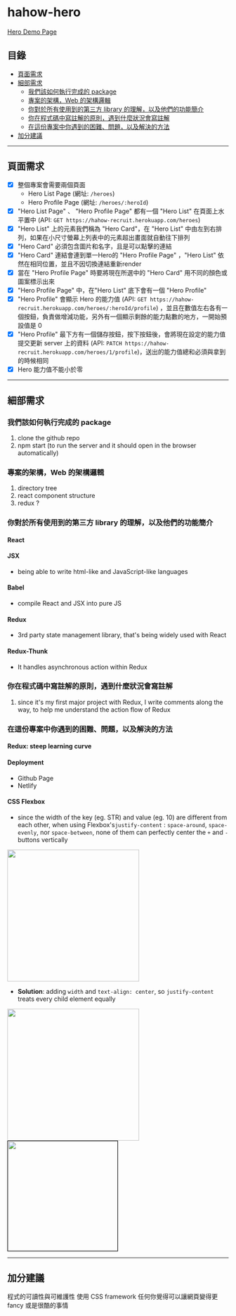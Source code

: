 # hahow-hero

[Hero Demo Page](https://crystalwang-hero.netlify.com)

## 目錄
* [頁面需求](#頁面需求)
* [細部需求](#細部需求)
    * [我們該如何執行完成的 package](#我們該如何執行完成的-package)
    * [專案的架構，Web 的架構邏輯](#專案的架構，Web-的架構邏輯)
    * [你對於所有使用到的第三方 library 的理解，以及他們的功能簡介](#你對於所有使用到的第三方-library-的理解，以及他們的功能簡介)
    * [你在程式碼中寫註解的原則，遇到什麼狀況會寫註解](#你在程式碼中寫註解的原則，遇到什麼狀況會寫註解)
    * [在這份專案中你遇到的困難、問題，以及解決的方法](#在這份專案中你遇到的困難、問題，以及解決的方法)
* [加分建議](#加分建議)

---

## 頁面需求
- [x] 整個專案會需要兩個頁面
    - Hero List Page (網址: `/heroes`)
    - Hero Profile Page (網址: `/heroes/:heroId`)
- [x] "Hero List Page" 、 "Hero Profile Page" 都有一個 "Hero List" 在頁面上水平置中 (API: `GET https://hahow-recruit.herokuapp.com/heroes`)
- [x] "Hero List" 上的元素我們稱為 "Hero Card"，在 "Hero List" 中由左到右排列，如果在小尺寸螢幕上列表中的元素超出畫面就自動往下排列
- [x] "Hero Card" 必須包含圖片和名字，且是可以點擊的連結
- [x] "Hero Card" 連結會連到單一Hero的 "Hero Profile Page" ，"Hero List" 依然在相同位置，並且不因切換連結重新render
- [x] 當在 "Hero Profile Page" 時要將現在所選中的 "Hero Card" 用不同的顏色或圖案標示出來
- [x] "Hero Profile Page" 中，在"Hero List" 底下會有一個 "Hero Profile"
- [x] "Hero Profile" 會顯示 Hero 的能力值 (API: `GET https://hahow-recruit.herokuapp.com/heroes/:heroId/profile`) ，並且在數值左右各有一個按鈕，負責做增減功能，另外有一個顯示剩餘的能力點數的地方，一開始預設值是 0
- [x] "Hero Profile" 最下方有一個儲存按鈕，按下按鈕後，會將現在設定的能力值提交更新 server 上的資料 (API: `PATCH https://hahow-recruit.herokuapp.com/heroes/1/profile`)，送出的能力值總和必須與拿到的時候相同
- [x] Hero 能力值不能小於零

---

## 細部需求
### 我們該如何執行完成的 package
1. clone the github repo
2. npm start (to run the server and it should open in the browser automatically)

### 專案的架構，Web 的架構邏輯
1. directory tree
2. react component structure
3. redux ?

### 你對於所有使用到的第三方 library 的理解，以及他們的功能簡介
#### React
#### JSX
- being able to write html-like and JavaScript-like languages
#### Babel
- compile React and JSX into pure JS
#### Redux
- 3rd party state management library, that's being widely used with React
#### Redux-Thunk
- It handles asynchronous action within Redux


### 你在程式碼中寫註解的原則，遇到什麼狀況會寫註解
1. since it's my first major project with Redux, I write comments along the way, to help me understand the action flow of Redux


### 在這份專案中你遇到的困難、問題，以及解決的方法
#### Redux: steep learning curve
#### Deployment
- Github Page
- Netlify
#### CSS Flexbox 
- since the width of the key (eg. STR) and value (eg. 10) are different from each other, when using Flexbox's`justify-content` : `space-around`, `space-evenly`, nor `space-between`, none of them can perfectly center the `+` and `-` buttons vertically
<img src="https://i.imgur.com/NWT2wyJ.png" width="300x" />

- **Solution**: adding `width` and `text-align: center`, so `justify-content` treats every child element equally

<img src="https://i.imgur.com/d8Qo7Pk.png" width="300x" />

<img style="border: 1px solid black" src="https://i.imgur.com/uOwy5jO.png" width="250x" />

---

## 加分建議

程式的可讀性與可維護性
使用 CSS framework
任何你覺得可以讓網頁變得更 fancy 或是很酷的事情

